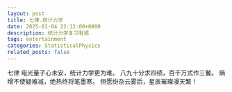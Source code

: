 ```yaml
---
layout: post
title: 七律.统计力学
date: 2025-01-04 22:12:00+0800
description: 统计力学复习有感 
tags: entertainment
categories: StatisticalPhysics
related_posts: false
---
```

七律
电光量子心未安，统计力学更为难。
八九十分求四绩，百千万式作三餐。
熵增不使疑难减，绝热终将笔墨寒。
但愿纷杂云雾后，星辰璀璨漫天繁！
